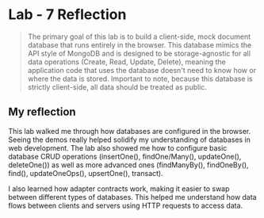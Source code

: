# Lab - 7 Reflection
> The primary goal of this lab is to build a client-side, mock document database that runs entirely in the browser. This 
database mimics the API style of MongoDB and is designed to be storage-agnostic for all data operations (Create, 
Read, Update, Delete), meaning the application code that uses the database doesn't need to know how or where the 
data is stored.  Important to note, because this database is strictly client-side, all data should be treated as public.

## My reflection
This lab walked me through how databases are configured in the browser. Seeing the demos really helped solidify my understanding of databases in web development. The lab also showed me how to configure basic database CRUD operations (insertOne(), findOne/Many(), updateOne(), deleteOne()) as well as more advanced ones (findManyBy(), findOneBy(), find(), updateOneOps(), upsertOne(), transact).

I also learned how adapter contracts work, making it easier to swap between different types of databases. This helped me understand how data flows between clients and servers using HTTP requests to access data.